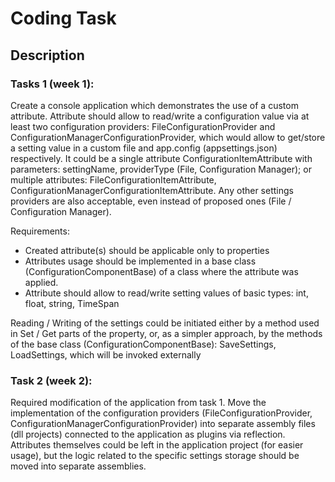 # Coding Task
## Description

### Tasks 1 (week 1): 
Create a console application which demonstrates the use of a custom attribute. Attribute should allow to read/write a
configuration value via at least two configuration providers: FileConfigurationProvider and 
ConfigurationManagerConfigurationProvider, which would allow to get/store a setting value in a custom file and app.config
(appsettings.json) respectively. It could be a single attribute ConfigurationItemAttribute with parameters: settingName,
providerType (File, Configuration Manager); or multiple attributes: FileConfigurationItemAttribute,
ConfigurationManagerConfigurationItemAttribute. Any other settings providers are also acceptable, even instead of proposed
ones (File / Configuration Manager). 

Requirements: 
* Created attribute(s) should be applicable only to properties 
* Attributes usage should be implemented in a base class (ConfigurationComponentBase) of a class where the attribute was applied. 
* Attribute should allow to read/write setting values of basic types: int, float, string, TimeSpan  

Reading / Writing of the settings could be initiated either by a method used in Set / Get parts of the property, or, as a simpler approach, by the methods of the base class (ConfigurationComponentBase): SaveSettings, LoadSettings, which will be invoked externally 

### Task 2 (week 2): 
Required modification of the application from task 1. Move the implementation of the configuration providers (FileConfigurationProvider, ConfigurationManagerConfigurationProvider) into separate assembly files (dll projects) connected to the application as plugins via reflection. Attributes themselves could be left in the application project (for easier usage), but the logic related to the specific settings storage should be moved into separate assemblies.